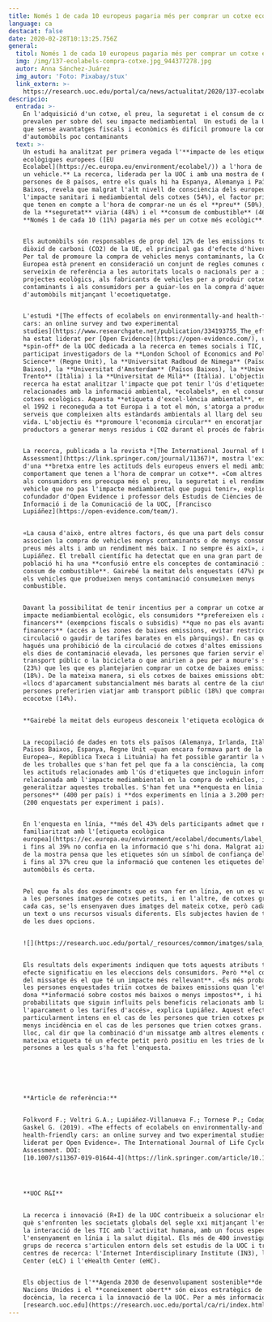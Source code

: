 ```yaml
---
title: Només 1 de cada 10 europeus pagaria més per comprar un cotxe ecològic
language: ca
destacat: false
date: 2020-02-28T10:13:25.756Z
general:
  titol: Només 1 de cada 10 europeus pagaria més per comprar un cotxe ecològic
  img: /img/137-ecolabels-compra-cotxe.jpg_944377278.jpg
  autor: Anna Sánchez-Juárez
  img_autor: 'Foto: Pixabay/stux'
  link_extern: >-
    https://research.uoc.edu/portal/ca/news/actualitat/2020/137-ecolabels-compra-cotxe.html
descripcio:
  entrada: >-
    En l'adquisició d'un cotxe, el preu, la seguretat i el consum de combustible
    prevalen per sobre del seu impacte mediambiental  Un estudi de la UOC apunta
    que sense avantatges fiscals i econòmics és difícil promoure la compra
    d'automòbils poc contaminants
  text: >-
    Un estudi ha analitzat per primera vegada l'**impacte de les etiquetes
    ecològiques europees ([EU
    Ecolabel](https://ec.europa.eu/environment/ecolabel/)) a l'hora de comprar
    un vehicle.** La recerca, liderada per la UOC i amb una mostra de 6.400
    persones de 8 països, entre els quals hi ha Espanya, Alemanya i Països
    Baixos, revela que malgrat l'alt nivell de consciència dels europeus envers
    l'impacte sanitari i mediambiental dels cotxes (54%), el factor principal
    que tenen en compte a l'hora de comprar-ne un és el **preu** (50%), seguit
    de la **seguretat** viària (48%) i el **consum de combustible** (46%).
    **Només 1 de cada 10 (11%) pagaria més per un cotxe més ecològic**.


    Els automòbils són responsables de prop del 12% de les emissions totals de
    diòxid de carboni (CO2) de la UE, el principal gas d'efecte d'hivernacle.
    Per tal de promoure la compra de vehicles menys contaminants, la Comissió
    Europea està prenent en consideració un conjunt de regles comunes que
    serveixin de referència a les autoritats locals o nacionals per a impulsar
    projectes ecològics, als fabricants de vehicles per a produir cotxes menys
    contaminants i als consumidors per a guiar-los en la compra d'aquest tipus
    d'automòbils mitjançant l'ecoetiquetatge.


    L'estudi *[The effects of ecolabels on environmentally-and health-friendly
    cars: an online survey and two experimental
    studies](https://www.researchgate.net/publication/334193755_The_effects_of_ecolabels_on_environmentally-and_health-friendly_cars_an_online_survey_and_two_experimental_studies)*
    ha estat liderat per [Open Evidence](https://open-evidence.com/), una
    *spin-off* de la UOC dedicada a la recerca en temes socials i TIC, i hi han
    participat investigadors de la **London School of Economics and Political
    Science** (Regne Unit), la **Universitat Radboud de Nimega** (Països
    Baixos), la **Universitat d'Amsterdam** (Països Baixos), la **Universitat de
    Trento** (Itàlia) i la **Universitat de Milà** (Itàlia). L'objectiu de la
    recerca ha estat analitzar l'impacte que pot tenir l'ús d'etiquetes
    relacionades amb la informació ambiental, *ecolabels*, en el consum de
    cotxes ecològics. Aquesta **etiqueta d'excel·lència ambiental**, establerta
    el 1992 i reconeguda a tot Europa i a tot el món, s'atorga a productes i
    serveis que compleixen alts estàndards ambientals al llarg del seu cicle de
    vida. L'objectiu és **promoure l'economia circular** en encoratjar els
    productors a generar menys residus i CO2 durant el procés de fabricació.


    La recerca, publicada a la revista *[The International Journal of Life Cycle
    Assessment](https://link.springer.com/journal/11367)*, mostra l'existència
    d'una **bretxa entre les actituds dels europeus envers el medi ambient i el
    comportament que tenen a l'hora de comprar un cotxe**. «Com altres vegades,
    als consumidors ens preocupa més el preu, la seguretat i el rendiment del
    vehicle que no pas l'impacte mediambiental que pugui tenir», explica el
    cofundador d'Open Evidence i professor dels Estudis de Ciències de la
    Informació i de la Comunicació de la UOC, [Francisco
    Lupiáñez](https://open-evidence.com/team/).


    «La causa d'això, entre altres factors, és que una part dels consumidors
    associen la compra de vehicles menys contaminants o de menys consum amb
    preus més alts i amb un rendiment més baix. I no sempre és així», afegeix
    Lupiáñez. El treball científic ha detectat que en una gran part de la
    població hi ha una **confusió entre els conceptes de contaminació i de
    consum de combustible**. Gairebé la meitat dels enquestats (47%) pensa que
    els vehicles que produeixen menys contaminació consumeixen menys
    combustible.


    Davant la possibilitat de tenir incentius per a comprar un cotxe amb menys
    impacte mediambiental ecològic, els consumidors **prefereixen els avantatges
    financers** (exempcions fiscals o subsidis) **que no pas els avantatges no
    financers** (accés a les zones de baixes emissions, evitar restriccions de
    circulació o gaudir de tarifes barates en els pàrquings). En cas que hi
    hagués una prohibició de la circulació de cotxes d'altes emissions durant
    els dies de contaminació elevada, les persones que farien servir el
    transport públic o la bicicleta o que anirien a peu per a moure's serien més
    (23%) que les que es plantejarien comprar un cotxe de baixes emissions
    (18%). De la mateixa manera, si els cotxes de baixes emissions obtinguessin
    «llocs d'aparcament substancialment més barats al centre de la ciutat», més
    persones preferirien viatjar amb transport públic (18%) que comprar un
    ecocotxe (14%).


    **Gairebé la meitat dels europeus desconeix l'etiqueta ecològica de la UE**


    La recopilació de dades en tots els països (Alemanya, Irlanda, Itàlia,
    Països Baixos, Espanya, Regne Unit —quan encara formava part de la Unió
    Europea—, República Txeca i Lituània) ha fet possible garantir la validesa
    de les troballes que s'han fet pel que fa a la consciència, la comprensió i
    les actituds relacionades amb l'ús d'etiquetes que incloguin informació
    relacionada amb l'impacte mediambiental en la compra de vehicles, i poder
    generalitzar aquestes troballes. S'han fet una **enquesta en línia a 3.200
    persones** (400 per país) i **dos experiments en línia a 3.200 persones**
    (200 enquestats per experiment i país).


    En l'enquesta en línia, **més del 43% dels participants admet que no està
    familiaritzat amb l'[etiqueta ecològica
    europea](https://ec.europa.eu/environment/ecolabel/documents/label_you_can_trust.pdf)**
    i fins al 39% no confia en la informació que s'hi dona. Malgrat això, el 38%
    de la mostra pensa que les etiquetes són un símbol de confiança del producte
    i fins al 37% creu que la informació que contenen les etiquetes dels
    automòbils és certa.


    Pel que fa als dos experiments que es van fer en línia, en un es van mostrar
    a les persones imatges de cotxes petits, i en l'altre, de cotxes grans. En
    cada cas, se'ls ensenyaven dues imatges del mateix cotxe, però cadascuna amb
    un text o uns recursos visuals diferents. Els subjectes havien de triar una
    de les dues opcions.


    ![](https://research.uoc.edu/portal/_resources/common/imatges/sala_de_premsa/noticies/2020/137-ecolabels-compra-cotxe-imatge.png)


    Els resultats dels experiments indiquen que tots aquests atributs tenen un
    efecte significatiu en les eleccions dels consumidors. Però **el contingut
    del missatge és el que té un impacte més rellevant**. «És més probable que
    les persones enquestades triïn cotxes de baixes emissions quan l'etiqueta
    dona **informació sobre costos més baixos o menys impostos**, i hi ha menys
    probabilitats que siguin influïts pels beneficis relacionats amb la salut,
    l'aparcament o les tarifes d'accés», explica Lupiáñez. Aquest efecte és
    particularment intens en el cas de les persones que trien cotxes petits i té
    menys incidència en el cas de les persones que trien cotxes grans. En darrer
    lloc, cal dir que la combinació d'un missatge amb altres elements dins de la
    mateixa etiqueta té un efecte petit però positiu en les tries de les
    persones a les quals s'ha fet l'enquesta.






    **Article de referència:**


    Folkvord F.; Veltri G.A.; Lupiáñez-Villanueva F.; Tornese P.; Codagnone C.;
    Gaskel G. (2019). «The effects of ecolabels on environmentally-and
    health-friendly cars: an online survey and two experimental studies ha estat
    liderat per Open Evidence». The International Journal of Life Cycle
    Assessment. DOI:
    [10.1007/s11367-019-01644-4](https://link.springer.com/article/10.1007%2Fs11367-019-01644-4)




    **UOC R&I**


    La recerca i innovació (R+I) de la UOC contribueix a solucionar els reptes a
    què s'enfronten les societats globals del segle xxi mitjançant l'estudi de
    la interacció de les TIC amb l'activitat humana, amb un focus específic en
    l'ensenyament en línia i la salut digital. Els més de 400 investigadors i 47
    grups de recerca s'articulen entorn dels set estudis de la UOC i tres
    centres de recerca: l'Internet Interdisciplinary Institute (IN3), l'eLearn
    Center (eLC) i l'eHealth Center (eHC).


    Els objectius de l'**Agenda 2030 de desenvolupament sostenible**de les
    Nacions Unides i el **coneixement obert** són eixos estratègics de la
    docència, la recerca i la innovació de la UOC. Per a més informació:
    [research.uoc.edu](https://research.uoc.edu/portal/ca/ri/index.html).
---
```


